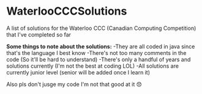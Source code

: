 # WaterlooCCCSolutions
A list of solutions for the Waterloo CCC (Canadian Computing Competition) that I've completed so far

**Some things to note about the solutions:**
  -They are all coded in java since that's the language I best know 
  -There's not too many comments in the code (So it'll be hard to understand)
  -There's only a handful of years and solutions currently (I'm not the best at coding LOL) 
  -All solutions are currently junior level (senior will be added once I learn it)

Also pls don't jusge my code I'm not that good at it 😞
